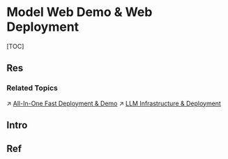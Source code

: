 # Model Web Demo & Web Deployment

[TOC]



## Res
### Related Topics
↗ [All-In-One Fast Deployment & Demo](../../../../Software%20Engineering/☝️%20Application%20Software%20Engineering/🕸️%20Web%20Development%20&%20The%20Internet/Web%20Software%20Maintenance%20&%20Operations%20Management/🛬%20Web%20Software%20Deployment/All-In-One%20Fast%20Deployment%20&%20Demo/All-In-One%20Fast%20Deployment%20&%20Demo.md)
↗ [LLM Infrastructure & Deployment](../../Natural%20Language%20Processing%20(NLP)%20&%20Computational%20Linguistics/🦑%20LLM%20(Large%20Language%20Model)/LLM%20Infrastructure%20&%20Deployment/LLM%20Infrastructure%20&%20Deployment.md)



## Intro



## Ref

